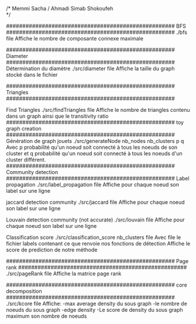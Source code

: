 /*
	Memmi Sacha /
	Ahmadi Simab Shokoufeh 	
*/

####################################################
			BFS
####################################################
./bfs file
Affiche le nombre de composante connexe maximale 

####################################################
		Diameter
####################################################
Détermination du diamètre
./src/diameter file
Affiche la taille du graph stocké dans le fichier

####################################################
		Triangles
####################################################

Find Triangles
./src/findTriangles file
Affiche le nombre de triangles contenu dans un graph ainsi que le transitivity ratio
####################################################
	toy graph creation
####################################################
Génération de graph jouets
./src/generateNode nb_nodes nb_clusters p q
Avec p probabilité qu'un noeud soit connecté à tous les noeuds de son cluster
et q probabilité  qu'un noeud soit connecté à tous les noeuds d'un cluster différent.
####################################################
	Community detection
####################################################
Label propagation
./src/label_propagation file
Affiche pour chaque noeud son label sur une ligne

jaccard detection community
./src/jaccard file
Affiche pour chaque noeud son label sur une ligne

Louvain detection community (not accurate)
./src/louvain file
Affiche pour chaque noeud son label sur une ligne 


Classification score
./src/classification_score nb_clusters file
Avec file le fichier labels contenant ce que renvoie nos fonctions de détection
Affiche le score de prediction de notre méthode



####################################################
		Page rank
####################################################
./src/pageRank file
Affiche la matrice page rank

####################################################
		core decomposition
####################################################
./src/kcore file
Affiche:
	-max average density du sous graph 
	-le nombre de noeuds du sous graph
	-edge density
	-Le score de density du sous graph maximum son nombre de noeuds
	

